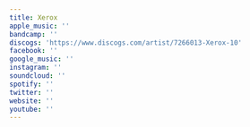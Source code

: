 ```yaml
---
title: Xerox
apple_music: ''
bandcamp: ''
discogs: 'https://www.discogs.com/artist/7266013-Xerox-10'
facebook: ''
google_music: ''
instagram: ''
soundcloud: ''
spotify: ''
twitter: ''
website: ''
youtube: ''
---
```

